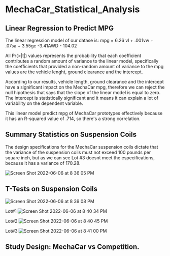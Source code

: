 # MechaCar_Statistical_Analysis
## Linear Regression to Predict MPG

The linear regression model of our datase is:
mpg = 6.26 vl + .001vw + .07sa + 3.55gc -3.41AWD - 104.02

All Pr(>|t|) values represents the probability that each coefficient contributes a random amount of variance to the linear model, specifically the coefficients that provided a non-random amount of variance to the mpg values are the vehicle lenght, ground clearance and the intercept.

According to our results, vehicle length, ground clearance and the intercept have a significant impact on the MechaCar mpg, therefore we can reject the null hipothesis that says that the slope of the linear model is equal to zero. The intercept is statistically significant and it means it can explain a lot of variability on the dependent variable.

This linear model predict mpg of MechaCar prototypes effectively because it has an R-squared value of .714, so there's a strong correlation.

## Summary Statistics on Suspension Coils

The design specifications for the MechaCar suspension coils dictate that the variance of the suspension coils must not exceed 100 pounds per square inch, but as we can see Lot #3 doesnt meet the especifications, because it has a variance of 170.28. 

![Screen Shot 2022-06-06 at 8 36 05 PM](https://user-images.githubusercontent.com/43548929/172290445-e4b248eb-eed2-4263-889b-36c8c93759cd.png)

## T-Tests on Suspension Coils

![Screen Shot 2022-06-06 at 8 39 08 PM](https://user-images.githubusercontent.com/43548929/172290790-06886f22-9f2f-4a56-a456-1c740c6c1ac9.png)

Lot#1
![Screen Shot 2022-06-06 at 8 40 34 PM](https://user-images.githubusercontent.com/43548929/172290947-21da2cde-009f-4fd5-82f8-3ddae10e7962.png)


Lot#2
![Screen Shot 2022-06-06 at 8 40 45 PM](https://user-images.githubusercontent.com/43548929/172290970-258c70a5-3f0e-4e23-9028-cbb9111321e2.png)


Lot#3
![Screen Shot 2022-06-06 at 8 41 00 PM](https://user-images.githubusercontent.com/43548929/172290996-f1afefe0-b7a8-4edf-8d73-44b3058a54df.png)

## Study Design: MechaCar vs Competition.
